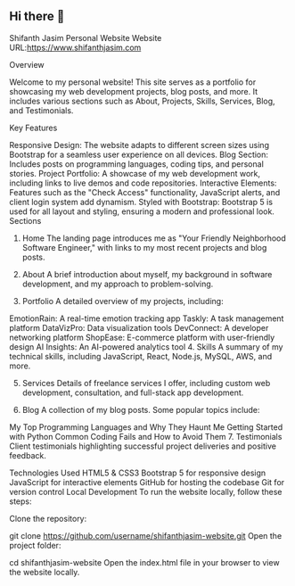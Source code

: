 ## Hi there 👋

<!--
**shifanthjasim/shifanthjasim** is a ✨ _special_ ✨ repository because its `README.md` (this file) appears on your GitHub profile.

Here are some ideas to get you started:

- 🔭 I’m currently working on ...
- 🌱 I’m currently learning ...
- 👯 I’m looking to collaborate on ...
- 🤔 I’m looking for help with ...
- 💬 Ask me about ...
- 📫 How to reach me: ...
- 😄 Pronouns: ...
- ⚡ Fun fact: ...
-->

Shifanth Jasim Personal Website
Website URL:https://www.shifanthjasim.com

Overview

Welcome to my personal website! This site serves as a portfolio for showcasing my web development projects, blog posts, and more. It includes various sections such as About, Projects, Skills, Services, Blog, and Testimonials.

Key Features

Responsive Design: The website adapts to different screen sizes using Bootstrap for a seamless user experience on all devices.
Blog Section: Includes posts on programming languages, coding tips, and personal stories.
Project Portfolio: A showcase of my web development work, including links to live demos and code repositories.
Interactive Elements: Features such as the "Check Access" functionality, JavaScript alerts, and client login system add dynamism.
Styled with Bootstrap: Bootstrap 5 is used for all layout and styling, ensuring a modern and professional look.
Sections

1. Home
The landing page introduces me as "Your Friendly Neighborhood Software Engineer," with links to my most recent projects and blog posts.

2. About
A brief introduction about myself, my background in software development, and my approach to problem-solving.

3. Portfolio
A detailed overview of my projects, including:

EmotionRain: A real-time emotion tracking app
Taskly: A task management platform
DataVizPro: Data visualization tools
DevConnect: A developer networking platform
ShopEase: E-commerce platform with user-friendly design
AI Insights: An AI-powered analytics tool
4. Skills
A summary of my technical skills, including JavaScript, React, Node.js, MySQL, AWS, and more.

5. Services
Details of freelance services I offer, including custom web development, consultation, and full-stack app development.

6. Blog
A collection of my blog posts. Some popular topics include:

My Top Programming Languages and Why They Haunt Me
Getting Started with Python
Common Coding Fails and How to Avoid Them
7. Testimonials
Client testimonials highlighting successful project deliveries and positive feedback.

Technologies Used
HTML5 & CSS3
Bootstrap 5 for responsive design
JavaScript for interactive elements
GitHub for hosting the codebase
Git for version control
Local Development
To run the website locally, follow these steps:

Clone the repository:

git clone https://github.com/username/shifanthjasim-website.git
Open the project folder:

cd shifanthjasim-website
Open the index.html file in your browser to view the website locally.
